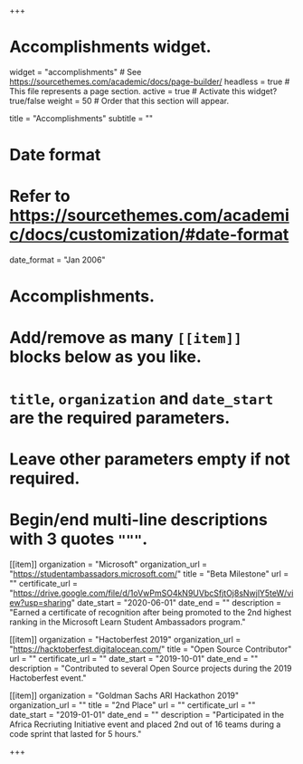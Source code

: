 +++
# Accomplishments widget.
widget = "accomplishments"  # See https://sourcethemes.com/academic/docs/page-builder/
headless = true  # This file represents a page section.
active = true  # Activate this widget? true/false
weight = 50  # Order that this section will appear.

title = "Accomplish&shy;ments"
subtitle = ""

# Date format
#   Refer to https://sourcethemes.com/academic/docs/customization/#date-format
date_format = "Jan 2006"

# Accomplishments.
#   Add/remove as many `[[item]]` blocks below as you like.
#   `title`, `organization` and `date_start` are the required parameters.
#   Leave other parameters empty if not required.
#   Begin/end multi-line descriptions with 3 quotes `"""`.

[[item]]
  organization = "Microsoft"
  organization_url = "https://studentambassadors.microsoft.com/"
  title = "Beta Milestone"
  url = ""
  certificate_url = "https://drive.google.com/file/d/1oVwPmSO4kN9UVbcSfjtOj8sNwjlY5teW/view?usp=sharing"
  date_start = "2020-06-01"
  date_end = ""
  description = "Earned a certificate of recognition after being promoted to the 2nd highest ranking in the Microsoft Learn Student Ambassadors program."

[[item]]
  organization = "Hactoberfest 2019"
  organization_url = "https://hacktoberfest.digitalocean.com/"
  title = "Open Source Contributor"
  url = ""
  certificate_url = ""
  date_start = "2019-10-01"
  date_end = ""
  description = "Contributed to several Open Source projects during the 2019 Hactoberfest event."
  
[[item]]
  organization = "Goldman Sachs ARI Hackathon 2019"
  organization_url = ""
  title = "2nd Place"
  url = ""
  certificate_url = ""
  date_start = "2019-01-01"
  date_end = ""
  description = "Participated in the Africa Recriuting Initiative event and placed 2nd out of 16 teams during a code sprint that lasted for 5 hours."

+++
